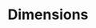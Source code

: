 ---
layout: default
description: ''
location: https://www.dimensions.ai/products/free/
shortname: dimensions
title: Dimensions
uuid: dcff88bd-fe6b-4fdb-8159-809bf9d7bc1c
---